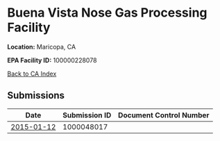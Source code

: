 # Buena Vista Nose Gas Processing Facility

**Location:** Maricopa, CA

**EPA Facility ID:** 100000228078

[Back to CA Index](../../index.md)

## Submissions

| Date | Submission ID | Document Control Number |
|------|--------------|-------------------------|
| [2015-01-12](submissions/1000048017.md) | 1000048017 |  |
